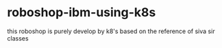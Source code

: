 # roboshop-ibm-using-k8s
this roboshop is purely develop by k8's based on the reference of siva sir classes

